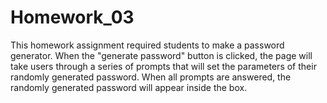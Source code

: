 # Homework_03
This homework assignment required students to make a password generator. When the "generate password" button is clicked, the page will take users through a series of prompts that will set the parameters of their randomly generated password. When all prompts are answered, the randomly generated password will appear inside the box.
